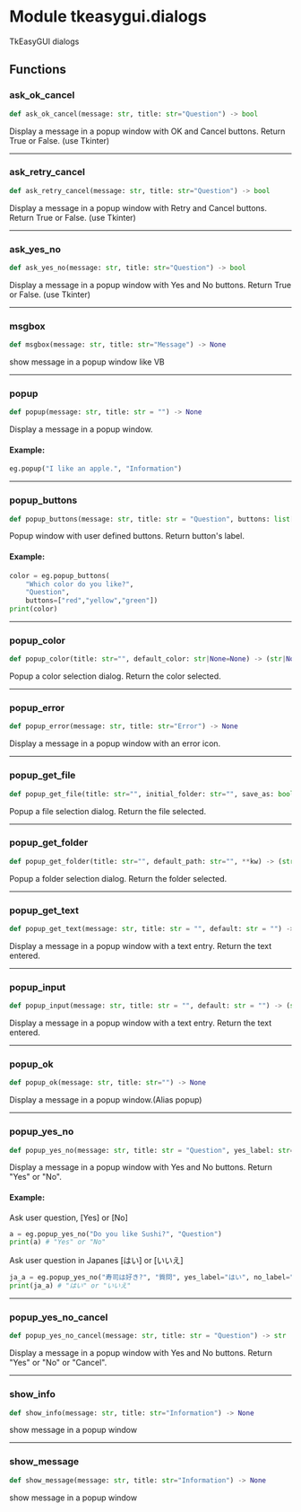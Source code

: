 # Module tkeasygui.dialogs

TkEasyGUI dialogs

## Functions

### ask_ok_cancel

```python
def ask_ok_cancel(message: str, title: str="Question") -> bool
```

Display a message in a popup window with OK and Cancel buttons. Return True or False. (use Tkinter)

------

### ask_retry_cancel

```python
def ask_retry_cancel(message: str, title: str="Question") -> bool
```

Display a message in a popup window with Retry and Cancel buttons. Return True or False. (use Tkinter)

------

### ask_yes_no

```python
def ask_yes_no(message: str, title: str="Question") -> bool
```

Display a message in a popup window with Yes and No buttons. Return True or False. (use Tkinter)

------

### msgbox

```python
def msgbox(message: str, title: str="Message") -> None
```

show message in a popup window like VB

------

### popup

```python
def popup(message: str, title: str = "") -> None
```

Display a message in a popup window.

#### Example:
```py
eg.popup("I like an apple.", "Information")
```

------

### popup_buttons

```python
def popup_buttons(message: str, title: str = "Question", buttons: list[str] = ["OK", "Cancel"]) -> str
```

Popup window with user defined buttons. Return button's label.

#### Example:
```py
color = eg.popup_buttons(
    "Which color do you like?", 
    "Question",
    buttons=["red","yellow","green"])
print(color)
```

------

### popup_color

```python
def popup_color(title: str="", default_color: str|None=None) -> (str|None)
```

Popup a color selection dialog. Return the color selected.

------

### popup_error

```python
def popup_error(message: str, title: str="Error") -> None
```

Display a message in a popup window with an error icon.

------

### popup_get_file

```python
def popup_get_file(title: str="", initial_folder: str="", save_as: bool=False, multiple_files: bool=False, file_types: tuple[tuple[str, str]]=(("All Files", "*.*"),), **kw) -> (str|tuple[str]|None)
```

Popup a file selection dialog. Return the file selected.

------

### popup_get_folder

```python
def popup_get_folder(title: str="", default_path: str="", **kw) -> (str|None)
```

Popup a folder selection dialog. Return the folder selected.

------

### popup_get_text

```python
def popup_get_text(message: str, title: str = "", default: str = "") -> (str|None)
```

Display a message in a popup window with a text entry. Return the text entered.

------

### popup_input

```python
def popup_input(message: str, title: str = "", default: str = "") -> (str|None)
```

Display a message in a popup window with a text entry. Return the text entered.

------

### popup_ok

```python
def popup_ok(message: str, title: str="") -> None
```

Display a message in a popup window.(Alias popup)

------

### popup_yes_no

```python
def popup_yes_no(message: str, title: str = "Question", yes_label: str="Yes", no_label: str="No") -> str
```

Display a message in a popup window with Yes and No buttons. Return "Yes" or "No".

#### Example:
Ask user question, [Yes] or [No]
```py
a = eg.popup_yes_no("Do you like Sushi?", "Question")
print(a) # "Yes" or "No"
```
Ask user question in Japanes [はい] or [いいえ]
```py
ja_a = eg.popup_yes_no("寿司は好き?", "質問", yes_label="はい", no_label="いいえ")
print(ja_a) # "はい" or "いいえ"
```

------

### popup_yes_no_cancel

```python
def popup_yes_no_cancel(message: str, title: str = "Question") -> str
```

Display a message in a popup window with Yes and No buttons. Return "Yes" or "No" or "Cancel".

------

### show_info

```python
def show_info(message: str, title: str="Information") -> None
```

show message in a popup window

------

### show_message

```python
def show_message(message: str, title: str="Information") -> None
```

show message in a popup window